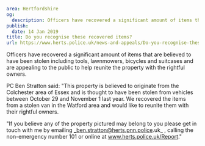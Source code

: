 ```yaml
area: Hertfordshire
og:
  description: Officers have recovered a significant amount of items that are believed to have been stolen including tools, lawnmowers, bicycles and suitcases and are appealing to the public to help reunite the property with the rightful owners.
publish:
  date: 14 Jan 2019
title: Do you recognise these recovered items?
url: https://www.herts.police.uk/news-and-appeals/Do-you-recognise-these-recovered-items-2370
```

Officers have recovered a significant amount of items that are believed to have been stolen including tools, lawnmowers, bicycles and suitcases and are appealing to the public to help reunite the property with the rightful owners.

PC Ben Stratton said: "This property is believed to originate from the Colchester area of Essex and is thought to have been stolen from vehicles between October 29 and November 1 last year. We recovered the items from a stolen van in the Watford area and would like to reunite them with their rightful owners.

"If you believe any of the property pictured may belong to you please get in touch with me by emailing _ben.stratton@herts.pnn.police.uk_ , calling the non-emergency number 101 or online at www.herts.police.uk/Report."
